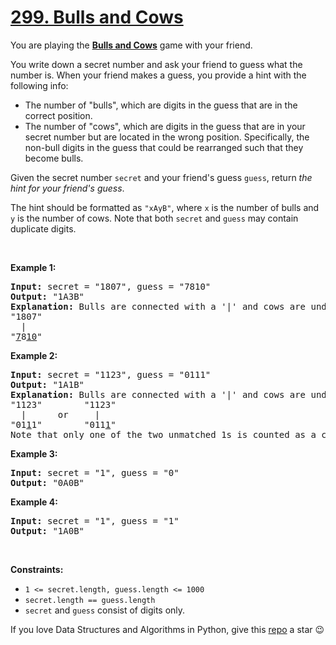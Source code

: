 # [299. Bulls and Cows][title]

<p>You are playing the <strong><a href="https://en.wikipedia.org/wiki/Bulls_and_Cows" target="_blank">Bulls and Cows</a></strong> game with your friend.</p>
<p>You write down a secret number and ask your friend to guess what the number is. When your friend makes a guess, you provide a hint with the following info:</p>
<ul>
<li>The number of "bulls", which are digits in the guess that are in the correct position.</li>
<li>The number of "cows", which are digits in the guess that are in your secret number but are located in the wrong position. Specifically, the non-bull digits in the guess that could be rearranged such that they become bulls.</li>
</ul>
<p>Given the secret number <code>secret</code> and your friend's guess <code>guess</code>, return <em>the hint for your friend's guess</em>.</p>
<p>The hint should be formatted as <code>"xAyB"</code>, where <code>x</code> is the number of bulls and <code>y</code> is the number of cows. Note that both <code>secret</code> and <code>guess</code> may contain duplicate digits.</p>
<p> </p>
<p><strong>Example 1:</strong></p>
<pre><strong>Input:</strong> secret = "1807", guess = "7810"
<strong>Output:</strong> "1A3B"
<strong>Explanation:</strong> Bulls are connected with a '|' and cows are underlined:
"1807"
  |
"<u>7</u>8<u>10</u>"</pre>
<p><strong>Example 2:</strong></p>
<pre><strong>Input:</strong> secret = "1123", guess = "0111"
<strong>Output:</strong> "1A1B"
<strong>Explanation:</strong> Bulls are connected with a '|' and cows are underlined:
"1123"        "1123"
  |      or     |
"01<u>1</u>1"        "011<u>1</u>"
Note that only one of the two unmatched 1s is counted as a cow since the non-bull digits can only be rearranged to allow one 1 to be a bull.
</pre>
<p><strong>Example 3:</strong></p>
<pre><strong>Input:</strong> secret = "1", guess = "0"
<strong>Output:</strong> "0A0B"
</pre>
<p><strong>Example 4:</strong></p>
<pre><strong>Input:</strong> secret = "1", guess = "1"
<strong>Output:</strong> "1A0B"
</pre>
<p> </p>
<p><strong>Constraints:</strong></p>
<ul>
<li><code>1 &lt;= secret.length, guess.length &lt;= 1000</code></li>
<li><code>secret.length == guess.length</code></li>
<li><code>secret</code> and <code>guess</code> consist of digits only.</li>
</ul>


If you love Data Structures and Algorithms in Python, give this [repo][me] a star :wink:

[title]: https://leetcode.com/problems/bulls-and-cows
[me]: https://github.com/bumblebee211196/awesome-python-leetcode